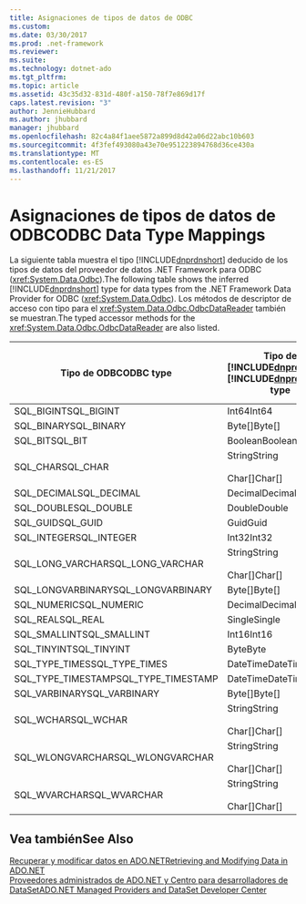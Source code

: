 ```yaml
---
title: Asignaciones de tipos de datos de ODBC
ms.custom: 
ms.date: 03/30/2017
ms.prod: .net-framework
ms.reviewer: 
ms.suite: 
ms.technology: dotnet-ado
ms.tgt_pltfrm: 
ms.topic: article
ms.assetid: 43c35d32-831d-480f-a150-78f7e869d17f
caps.latest.revision: "3"
author: JennieHubbard
ms.author: jhubbard
manager: jhubbard
ms.openlocfilehash: 82c4a84f1aee5872a899d8d42a06d22abc10b603
ms.sourcegitcommit: 4f3fef493080a43e70e951223894768d36ce430a
ms.translationtype: MT
ms.contentlocale: es-ES
ms.lasthandoff: 11/21/2017
---
```

# <a name="odbc-data-type-mappings"></a><span data-ttu-id="d6621-102">Asignaciones de tipos de datos de ODBC</span><span class="sxs-lookup"><span data-stu-id="d6621-102">ODBC Data Type Mappings</span></span>
<span data-ttu-id="d6621-103">La siguiente tabla muestra el tipo [!INCLUDE[dnprdnshort](../../../../includes/dnprdnshort-md.md)] deducido de los tipos de datos del proveedor de datos .NET Framework para ODBC (<xref:System.Data.Odbc>).</span><span class="sxs-lookup"><span data-stu-id="d6621-103">The following table shows the inferred [!INCLUDE[dnprdnshort](../../../../includes/dnprdnshort-md.md)] type for data types from the .NET Framework Data Provider for ODBC (<xref:System.Data.Odbc>).</span></span> <span data-ttu-id="d6621-104">Los métodos de descriptor de acceso con tipo para el <xref:System.Data.Odbc.OdbcDataReader> también se muestran.</span><span class="sxs-lookup"><span data-stu-id="d6621-104">The typed accessor methods for the <xref:System.Data.Odbc.OdbcDataReader> are also listed.</span></span>  
  
|<span data-ttu-id="d6621-105">Tipo de ODBC</span><span class="sxs-lookup"><span data-stu-id="d6621-105">ODBC type</span></span>|<span data-ttu-id="d6621-106">Tipo de [!INCLUDE[dnprdnshort](../../../../includes/dnprdnshort-md.md)]</span><span class="sxs-lookup"><span data-stu-id="d6621-106">[!INCLUDE[dnprdnshort](../../../../includes/dnprdnshort-md.md)] type</span></span>|<span data-ttu-id="d6621-107">Descriptor de acceso con tipo de [!INCLUDE[dnprdnshort](../../../../includes/dnprdnshort-md.md)]</span><span class="sxs-lookup"><span data-stu-id="d6621-107">[!INCLUDE[dnprdnshort](../../../../includes/dnprdnshort-md.md)] typed accessor</span></span>|  
|---------------|----------------------------------------------------------------------|--------------------------------------------------------------------------------|  
|<span data-ttu-id="d6621-108">SQL_BIGINT</span><span class="sxs-lookup"><span data-stu-id="d6621-108">SQL_BIGINT</span></span>|<span data-ttu-id="d6621-109">Int64</span><span class="sxs-lookup"><span data-stu-id="d6621-109">Int64</span></span>|<span data-ttu-id="d6621-110">GetInt64()</span><span class="sxs-lookup"><span data-stu-id="d6621-110">GetInt64()</span></span>|  
|<span data-ttu-id="d6621-111">SQL_BINARY</span><span class="sxs-lookup"><span data-stu-id="d6621-111">SQL_BINARY</span></span>|<span data-ttu-id="d6621-112">Byte[]</span><span class="sxs-lookup"><span data-stu-id="d6621-112">Byte[]</span></span>|<span data-ttu-id="d6621-113">GetBytes()</span><span class="sxs-lookup"><span data-stu-id="d6621-113">GetBytes()</span></span>|  
|<span data-ttu-id="d6621-114">SQL_BIT</span><span class="sxs-lookup"><span data-stu-id="d6621-114">SQL_BIT</span></span>|<span data-ttu-id="d6621-115">Boolean</span><span class="sxs-lookup"><span data-stu-id="d6621-115">Boolean</span></span>|<span data-ttu-id="d6621-116">GetBoolean()</span><span class="sxs-lookup"><span data-stu-id="d6621-116">GetBoolean()</span></span>|  
|<span data-ttu-id="d6621-117">SQL_CHAR</span><span class="sxs-lookup"><span data-stu-id="d6621-117">SQL_CHAR</span></span>|<span data-ttu-id="d6621-118">String</span><span class="sxs-lookup"><span data-stu-id="d6621-118">String</span></span><br /><br /> <span data-ttu-id="d6621-119">Char[]</span><span class="sxs-lookup"><span data-stu-id="d6621-119">Char[]</span></span>|<span data-ttu-id="d6621-120">GetString()</span><span class="sxs-lookup"><span data-stu-id="d6621-120">GetString()</span></span><br /><br /> <span data-ttu-id="d6621-121">GetChars()</span><span class="sxs-lookup"><span data-stu-id="d6621-121">GetChars()</span></span>|  
|<span data-ttu-id="d6621-122">SQL_DECIMAL</span><span class="sxs-lookup"><span data-stu-id="d6621-122">SQL_DECIMAL</span></span>|<span data-ttu-id="d6621-123">Decimal</span><span class="sxs-lookup"><span data-stu-id="d6621-123">Decimal</span></span>|<span data-ttu-id="d6621-124">GetDecimal()</span><span class="sxs-lookup"><span data-stu-id="d6621-124">GetDecimal()</span></span>|  
|<span data-ttu-id="d6621-125">SQL_DOUBLE</span><span class="sxs-lookup"><span data-stu-id="d6621-125">SQL_DOUBLE</span></span>|<span data-ttu-id="d6621-126">Double</span><span class="sxs-lookup"><span data-stu-id="d6621-126">Double</span></span>|<span data-ttu-id="d6621-127">GetDouble()</span><span class="sxs-lookup"><span data-stu-id="d6621-127">GetDouble()</span></span>|  
|<span data-ttu-id="d6621-128">SQL_GUID</span><span class="sxs-lookup"><span data-stu-id="d6621-128">SQL_GUID</span></span>|<span data-ttu-id="d6621-129">Guid</span><span class="sxs-lookup"><span data-stu-id="d6621-129">Guid</span></span>|<span data-ttu-id="d6621-130">GetGuid()</span><span class="sxs-lookup"><span data-stu-id="d6621-130">GetGuid()</span></span>|  
|<span data-ttu-id="d6621-131">SQL_INTEGER</span><span class="sxs-lookup"><span data-stu-id="d6621-131">SQL_INTEGER</span></span>|<span data-ttu-id="d6621-132">Int32</span><span class="sxs-lookup"><span data-stu-id="d6621-132">Int32</span></span>|<span data-ttu-id="d6621-133">GetInt32()</span><span class="sxs-lookup"><span data-stu-id="d6621-133">GetInt32()</span></span>|  
|<span data-ttu-id="d6621-134">SQL_LONG_VARCHAR</span><span class="sxs-lookup"><span data-stu-id="d6621-134">SQL_LONG_VARCHAR</span></span>|<span data-ttu-id="d6621-135">String</span><span class="sxs-lookup"><span data-stu-id="d6621-135">String</span></span><br /><br /> <span data-ttu-id="d6621-136">Char[]</span><span class="sxs-lookup"><span data-stu-id="d6621-136">Char[]</span></span>|<span data-ttu-id="d6621-137">GetString()</span><span class="sxs-lookup"><span data-stu-id="d6621-137">GetString()</span></span><br /><br /> <span data-ttu-id="d6621-138">GetChars()</span><span class="sxs-lookup"><span data-stu-id="d6621-138">GetChars()</span></span>|  
|<span data-ttu-id="d6621-139">SQL_LONGVARBINARY</span><span class="sxs-lookup"><span data-stu-id="d6621-139">SQL_LONGVARBINARY</span></span>|<span data-ttu-id="d6621-140">Byte[]</span><span class="sxs-lookup"><span data-stu-id="d6621-140">Byte[]</span></span>|<span data-ttu-id="d6621-141">GetBytes()</span><span class="sxs-lookup"><span data-stu-id="d6621-141">GetBytes()</span></span>|  
|<span data-ttu-id="d6621-142">SQL_NUMERIC</span><span class="sxs-lookup"><span data-stu-id="d6621-142">SQL_NUMERIC</span></span>|<span data-ttu-id="d6621-143">Decimal</span><span class="sxs-lookup"><span data-stu-id="d6621-143">Decimal</span></span>|<span data-ttu-id="d6621-144">GetDecimal()</span><span class="sxs-lookup"><span data-stu-id="d6621-144">GetDecimal()</span></span>|  
|<span data-ttu-id="d6621-145">SQL_REAL</span><span class="sxs-lookup"><span data-stu-id="d6621-145">SQL_REAL</span></span>|<span data-ttu-id="d6621-146">Single</span><span class="sxs-lookup"><span data-stu-id="d6621-146">Single</span></span>|<span data-ttu-id="d6621-147">GetFloat()</span><span class="sxs-lookup"><span data-stu-id="d6621-147">GetFloat()</span></span>|  
|<span data-ttu-id="d6621-148">SQL_SMALLINT</span><span class="sxs-lookup"><span data-stu-id="d6621-148">SQL_SMALLINT</span></span>|<span data-ttu-id="d6621-149">Int16</span><span class="sxs-lookup"><span data-stu-id="d6621-149">Int16</span></span>|<span data-ttu-id="d6621-150">GetInt16()</span><span class="sxs-lookup"><span data-stu-id="d6621-150">GetInt16()</span></span>|  
|<span data-ttu-id="d6621-151">SQL_TINYINT</span><span class="sxs-lookup"><span data-stu-id="d6621-151">SQL_TINYINT</span></span>|<span data-ttu-id="d6621-152">Byte</span><span class="sxs-lookup"><span data-stu-id="d6621-152">Byte</span></span>|<span data-ttu-id="d6621-153">GetByte()</span><span class="sxs-lookup"><span data-stu-id="d6621-153">GetByte()</span></span>|  
|<span data-ttu-id="d6621-154">SQL_TYPE_TIMES</span><span class="sxs-lookup"><span data-stu-id="d6621-154">SQL_TYPE_TIMES</span></span>|<span data-ttu-id="d6621-155">DateTime</span><span class="sxs-lookup"><span data-stu-id="d6621-155">DateTime</span></span>|<span data-ttu-id="d6621-156">GetDateTime()</span><span class="sxs-lookup"><span data-stu-id="d6621-156">GetDateTime()</span></span>|  
|<span data-ttu-id="d6621-157">SQL_TYPE_TIMESTAMP</span><span class="sxs-lookup"><span data-stu-id="d6621-157">SQL_TYPE_TIMESTAMP</span></span>|<span data-ttu-id="d6621-158">DateTime</span><span class="sxs-lookup"><span data-stu-id="d6621-158">DateTime</span></span>|<span data-ttu-id="d6621-159">GetDateTime()</span><span class="sxs-lookup"><span data-stu-id="d6621-159">GetDateTime()</span></span>|  
|<span data-ttu-id="d6621-160">SQL_VARBINARY</span><span class="sxs-lookup"><span data-stu-id="d6621-160">SQL_VARBINARY</span></span>|<span data-ttu-id="d6621-161">Byte[]</span><span class="sxs-lookup"><span data-stu-id="d6621-161">Byte[]</span></span>|<span data-ttu-id="d6621-162">GetBytes()</span><span class="sxs-lookup"><span data-stu-id="d6621-162">GetBytes()</span></span>|  
|<span data-ttu-id="d6621-163">SQL_WCHAR</span><span class="sxs-lookup"><span data-stu-id="d6621-163">SQL_WCHAR</span></span>|<span data-ttu-id="d6621-164">String</span><span class="sxs-lookup"><span data-stu-id="d6621-164">String</span></span><br /><br /> <span data-ttu-id="d6621-165">Char[]</span><span class="sxs-lookup"><span data-stu-id="d6621-165">Char[]</span></span>|<span data-ttu-id="d6621-166">GetString()</span><span class="sxs-lookup"><span data-stu-id="d6621-166">GetString()</span></span><br /><br /> <span data-ttu-id="d6621-167">GetChars()</span><span class="sxs-lookup"><span data-stu-id="d6621-167">GetChars()</span></span>|  
|<span data-ttu-id="d6621-168">SQL_WLONGVARCHAR</span><span class="sxs-lookup"><span data-stu-id="d6621-168">SQL_WLONGVARCHAR</span></span>|<span data-ttu-id="d6621-169">String</span><span class="sxs-lookup"><span data-stu-id="d6621-169">String</span></span><br /><br /> <span data-ttu-id="d6621-170">Char[]</span><span class="sxs-lookup"><span data-stu-id="d6621-170">Char[]</span></span>|<span data-ttu-id="d6621-171">GetString()</span><span class="sxs-lookup"><span data-stu-id="d6621-171">GetString()</span></span><br /><br /> <span data-ttu-id="d6621-172">GetChars()</span><span class="sxs-lookup"><span data-stu-id="d6621-172">GetChars()</span></span>|  
|<span data-ttu-id="d6621-173">SQL_WVARCHAR</span><span class="sxs-lookup"><span data-stu-id="d6621-173">SQL_WVARCHAR</span></span>|<span data-ttu-id="d6621-174">String</span><span class="sxs-lookup"><span data-stu-id="d6621-174">String</span></span><br /><br /> <span data-ttu-id="d6621-175">Char[]</span><span class="sxs-lookup"><span data-stu-id="d6621-175">Char[]</span></span>|<span data-ttu-id="d6621-176">GetString()</span><span class="sxs-lookup"><span data-stu-id="d6621-176">GetString()</span></span><br /><br /> <span data-ttu-id="d6621-177">GetChars()</span><span class="sxs-lookup"><span data-stu-id="d6621-177">GetChars()</span></span>|  
  
## <a name="see-also"></a><span data-ttu-id="d6621-178">Vea también</span><span class="sxs-lookup"><span data-stu-id="d6621-178">See Also</span></span>  
 [<span data-ttu-id="d6621-179">Recuperar y modificar datos en ADO.NET</span><span class="sxs-lookup"><span data-stu-id="d6621-179">Retrieving and Modifying Data in ADO.NET</span></span>](../../../../docs/framework/data/adonet/retrieving-and-modifying-data.md)  
 [<span data-ttu-id="d6621-180">Proveedores administrados de ADO.NET y Centro para desarrolladores de DataSet</span><span class="sxs-lookup"><span data-stu-id="d6621-180">ADO.NET Managed Providers and DataSet Developer Center</span></span>](http://go.microsoft.com/fwlink/?LinkId=217917)
